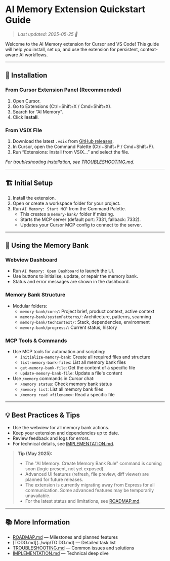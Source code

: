 # AI Memory Extension Quickstart Guide

> _Last updated: 2025-05-25 🐹_

Welcome to the AI Memory extension for Cursor and VS Code! This guide will help you install, set up, and use the extension for persistent, context-aware AI workflows.

---

## 🚀 Installation

### From Cursor Extension Panel (Recommended)

1. Open Cursor.
2. Go to Extensions (Ctrl+Shift+X / Cmd+Shift+X).
3. Search for “AI Memory”.
4. Click **Install**.

### From VSIX File

1. Download the latest `.vsix` from [GitHub releases](https://github.com/sm-moshi/aimemory/releases).
2. In Cursor, open the Command Palette (Ctrl+Shift+P / Cmd+Shift+P).
3. Run “Extensions: Install from VSIX...” and select the file.

_For troubleshooting installation, see [TROUBLESHOOTING.md](./TROUBLESHOOTING.md)._

---

## 🏗️ Initial Setup

1. Install the extension.
2. Open or create a workspace folder for your project.
3. Run `AI Memory: Start MCP` from the Command Palette.
   - This creates a `memory-bank/` folder if missing.
   - Starts the MCP server (default port: 7331, fallback: 7332).
   - Updates your Cursor MCP config to connect to the server.

---

## 🧠 Using the Memory Bank

### Webview Dashboard

- Run `AI Memory: Open Dashboard` to launch the UI.
- Use buttons to initialise, update, or repair the memory bank.
- Status and error messages are shown in the dashboard.

### Memory Bank Structure

- Modular folders:
  - `memory-bank/core/`: Project brief, product context, active context
  - `memory-bank/systemPatterns/`: Architecture, patterns, scanning
  - `memory-bank/techContext/`: Stack, dependencies, environment
  - `memory-bank/progress/`: Current status, history

### MCP Tools & Commands

- Use MCP tools for automation and scripting:
  - `initialize-memory-bank`: Create all required files and structure
  - `list-memory-bank-files`: List all memory bank files
  - `get-memory-bank-file`: Get the content of a specific file
  - `update-memory-bank-file`: Update a file's content
- Use `/memory` commands in Cursor chat:
  - `/memory status`: Check memory bank status
  - `/memory list`: List all memory bank files
  - `/memory read <filename>`: Read a specific file

---

## 💡 Best Practices & Tips

- Use the webview for all memory bank actions.
- Keep your extension and dependencies up to date.
- Review feedback and logs for errors.
- For technical details, see [IMPLEMENTATION.md](../wip/IMPLEMENTATION.md).

> **Tip (May 2025):**
>
> - The "AI Memory: Create Memory Bank Rule" command is coming soon (logic present, not yet exposed).
> - Advanced UI features (refresh, file preview, diff viewer) are planned for future releases.
> - The extension is currently migrating away from Express for all communication. Some advanced features may be temporarily unavailable.
> - For the latest status and limitations, see [ROADMAP.md](../wip/ROADMAP.md).

---

## 📚 More Information

- [ROADMAP.md](../wip/ROADMAP.md) — Milestones and planned features
- [TODO.md](../wip/TO DO.md) — Detailed task list
- [TROUBLESHOOTING.md](./TROUBLESHOOTING.md) — Common issues and solutions
- [IMPLEMENTATION.md](../wip/IMPLEMENTATION.md) — Technical deep dive
